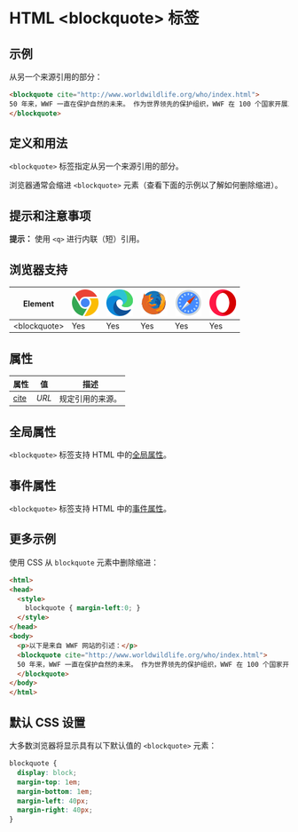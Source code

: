 HTML \<blockquote> 标签
===

## 示例

从另一个来源引用的部分：

```html idoc:preview
<blockquote cite="http://www.worldwildlife.org/who/index.html">
50 年来，WWF 一直在保护自然的未来。 作为世界领先的保护组织，WWF 在 100 个国家开展工作，并得到美国 120 万会员和全球近 500 万会员的支持。
</blockquote>
```

## 定义和用法

`<blockquote>` 标签指定从另一个来源引用的部分。

浏览器通常会缩进 `<blockquote>` 元素（查看下面的示例以了解如何删除缩进）。

## 提示和注意事项

**提示：** 使用 `<q>` 进行内联（短）引用。

## 浏览器支持

| Element       | ![chrome][1] | ![edge][2] | ![firefox][3] | ![safari][4] | ![opera][5] |
| ------------- | --- | --- | --- | --- | --- |
| \<blockquote> | Yes | Yes | Yes | Yes | Yes |

## 属性

| 属性 | 值 | 描述 |
| ---- | ---- | ---- |
| [cite](./blockquote_cite.md) | *URL* | 规定引用的来源。 |

## 全局属性

`<blockquote>` 标签支持 HTML 中的[全局属性](../reference/standardattributes.md)。

## 事件属性

`<blockquote>` 标签支持 HTML 中的[事件属性](../reference/eventattributes.md)。

## 更多示例

使用 CSS 从 `blockquote` 元素中删除缩进：

```html idoc:preview:iframe
<html>
<head>
  <style>
    blockquote { margin-left:0; }
  </style>
</head>
<body>
  <p>以下是来自 WWF 网站的引述：</p>
  <blockquote cite="http://www.worldwildlife.org/who/index.html">
  50 年来，WWF 一直在保护自然的未来。 作为世界领先的保护组织，WWF 在 100 个国家开展工作，并得到美国 120 万会员和全球近 500 万会员的支持。
  </blockquote>
</body>
</html>
```

## 默认 CSS 设置

大多数浏览器将显示具有以下默认值的 `<blockquote>` 元素：

```css
blockquote {
  display: block;
  margin-top: 1em;
  margin-bottom: 1em;
  margin-left: 40px;
  margin-right: 40px;
}
```


[1]: ../assets/chrome.svg
[2]: ../assets/edge.svg
[3]: ../assets/firefox.svg
[4]: ../assets/safari.svg
[5]: ../assets/opera.svg